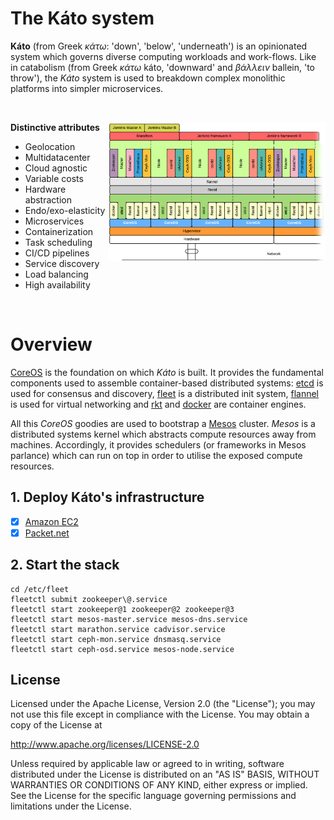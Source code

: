 # The Káto system

**Káto** (from Greek *κάτω*: 'down', 'below', 'underneath') is an opinionated system which governs diverse computing workloads and work-flows.
Like in catabolism (from Greek *κάτω* káto, 'downward' and *βάλλειν* ballein, 'to throw'), the *Káto* system is used to breakdown complex monolithic platforms into simpler microservices.

</br>

<img src="https://raw.githubusercontent.com/h0tbird/coreseed/master/imgs/kato.png"
 alt="Booddies logo" title="Booddies" align="right" width="69%" height="69%"/>

**Distinctive attributes**

- Geolocation
- Multidatacenter
- Cloud agnostic
- Variable costs
- Hardware abstraction
- Endo/exo-elasticity
- Microservices
- Containerization
- Task scheduling
- CI/CD pipelines
- Service discovery
- Load balancing
- High availability

</br>

# Overview

[CoreOS]() is the foundation on which *Káto* is built. It provides the fundamental components used to assemble container-based distributed systems: [etcd]() is used for consensus and discovery, [fleet]() is a distributed init system, [flannel]() is used for virtual networking and [rkt]() and [docker]() are container engines.

All this *CoreOS* goodies are used to bootstrap a [Mesos]() cluster. *Mesos* is a distributed systems kernel which abstracts compute resources away from machines. Accordingly, it provides schedulers (or frameworks in Mesos parlance) which can run on top in order to utilise the exposed compute resources.

## 1. Deploy Káto's infrastructure

- [x] [Amazon EC2](https://github.com/h0tbird/coreseed/blob/master/docs/ec2.md)
- [x] [Packet.net](https://github.com/h0tbird/coreseed/blob/master/docs/packet.md)

## 2. Start the stack
```
cd /etc/fleet
fleetctl submit zookeeper\@.service
fleetctl start zookeeper@1 zookeeper@2 zookeeper@3
fleetctl start mesos-master.service mesos-dns.service
fleetctl start marathon.service cadvisor.service
fleetctl start ceph-mon.service dnsmasq.service
fleetctl start ceph-osd.service mesos-node.service
```

## License
Licensed under the Apache License, Version 2.0 (the "License");
you may not use this file except in compliance with the License.
You may obtain a copy of the License at

http://www.apache.org/licenses/LICENSE-2.0

Unless required by applicable law or agreed to in writing, software
distributed under the License is distributed on an "AS IS" BASIS,
WITHOUT WARRANTIES OR CONDITIONS OF ANY KIND, either express or implied.
See the License for the specific language governing permissions and
limitations under the License.
